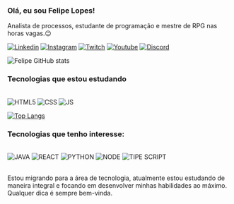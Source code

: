 ### Olá, eu sou Felipe Lopes!

Analista de processos, estudante de programação e mestre de RPG nas horas vagas.😉

[![Linkedin](https://img.shields.io/badge/LinkedIn-0077B5?style=for-the-badge&logo=linkedin&logoColor=white)](https://www.linkedin.com/in/felipe-da-silva-lopes-13863619a/)
[![Instagram](https://img.shields.io/badge/Instagram-E4405F?style=for-the-badge&logo=instagram&logoColor=white)](https://www.instagram.com/felipeslopes_/)
[![Twitch](https://img.shields.io/badge/Twitch-9146FF?style=for-the-badge&logo=twitch&logoColor=white)](https://www.twitch.tv/gedafrpg/)
[![Youtube](https://img.shields.io/badge/YouTube-FF0000?style=for-the-badge&logo=youtube&logoColor=white)](https://www.youtube.com/channel/UC8J6YmKMi9mgEKkeMEytmHQ)
[![Discord](https://img.shields.io/badge/Discord-7289DA?style=for-the-badge&logo=discord&logoColor=white)](https://discord.gg/zft4cCyq)

![Felipe GitHub stats](https://github-readme-stats.vercel.app/api?username=TheStormLopes&show_icons=true&theme=tokyonight)

### Tecnologias que estou estudando

<div style="display: inline_block"> <br>
    <img aling="center" alt="HTML5" src="https://img.shields.io/badge/HTML5-E34F26?style=for-the-badge&logo=html5&logoColor=white"/>
    <img aling="center" alt="CSS" src="https://img.shields.io/badge/CSS3-1572B6?style=for-the-badge&logo=css3&logoColor=white"/>
    <img aling="center" alt="JS" src="https://img.shields.io/badge/JavaScript-323330?style=for-the-badge&logo=javascript&logoColor=F7DF1E"/>
</div>

[![Top Langs](https://github-readme-stats.vercel.app/api/top-langs/?username=TheStormLopes&langs_count=8)](https://github.com/TheStormLopes/github-readme-stats&show_icons=true&theme=tokyonight)


### Tecnologias que tenho interesse:

<div style="display: inline_block"> <br>
    <img aling="center" alt="JAVA" src="https://img.shields.io/badge/Java-ED8B00?style=for-the-badge&logo=java&logoColor=white"/>
    <img aling="center" alt="REACT" src="https://img.shields.io/badge/React-20232A?style=for-the-badge&logo=react&logoColor=61DAFB"/>
    <img aling="center" alt="PYTHON" src="https://img.shields.io/badge/Python-3776AB?style=for-the-badge&logo=python&logoColor=white"/>
    <img aling="center" alt="NODE" src="https://img.shields.io/badge/Node.js-43853D?style=for-the-badge&logo=node.js&logoColor=white"/>
    <img aling="center" alt="TIPE SCRIPT" src="https://img.shields.io/badge/TypeScript-007ACC?style=for-the-badge&logo=typescript&logoColor=white"/>
</div><br/>

Estou migrando para a área de tecnologia, atualmente estou estudando de maneira integral e focando em desenvolver minhas habilidades ao máximo. Qualquer dica é sempre bem-vinda.
